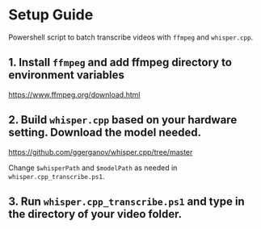 # Setup Guide

Powershell script to batch transcribe videos with `ffmpeg` and `whisper.cpp`. 

## 1. Install `ffmpeg` and add ffmpeg directory to environment variables

https://www.ffmpeg.org/download.html

## 2. Build `whisper.cpp` based on your hardware setting. Download the model needed.  

https://github.com/ggerganov/whisper.cpp/tree/master

Change `$whisperPath` and `$modelPath` as needed in `whisper.cpp_transcribe.ps1`.
	
## 3. Run `whisper.cpp_transcribe.ps1` and type in the directory of your video folder.
